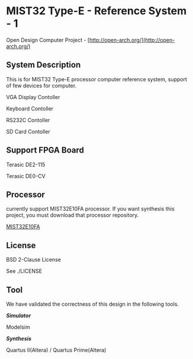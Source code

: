 MIST32 Type-E - Reference System - 1
==================

Open Design Computer Project - [http://open-arch.org/](http://open-arch.org/)

System Description
---
This is for MIST32 Type-E processor computer reference system, support of few devices for computer.

 VGA Display Contoller

 Keyboard Contoller

 RS232C Contoller

 SD Card Contoller




Support FPGA Board
---
 Terasic DE2-115

 Terasic DE0-CV


Processor
---
currently support MIST32E10FA processor. If you want synthesis this project, you must download that processor repository.

[MIST32E10FA](https://github.com/cpulabs/mist32e10fa)



License
---
BSD 2-Clause License

See ./LICENSE
  
  
Tool
---
We have validated the correctness of this design in the following tools.

***Simulator***

Modelsim
 
 
***Synthesis***

Quartus II(Altera) / Quartus Prime(Altera)

